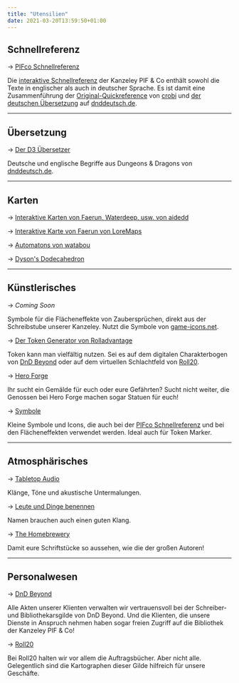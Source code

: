 ```yaml
---
title: "Utensilien"
date: 2021-03-20T13:59:50+01:00
---
```


## Schnellreferenz

&#8594; [PIFco Schnellreferenz](/quickref.html)

Die [interaktive Schnellreferenz](/quickref.html) der Kanzeley PIF & Co enthält sowohl die Texte in englischer als auch in deutscher Sprache. Es ist damit eine Zusammenführung der [Original-Quickreference](https://crobi.github.io/dnd5e-quickref/) von [crobi](https://github.com/crobi) und [der deutschen Übersetzung](https://www.dnddeutsch.de/schnellreferenz_uebersicht/) auf [dnddeutsch.de](https://www.dnddeutsch.de).

___
## Übersetzung

&#8594; [Der D3 Übersetzer](https://www.dnddeutsch.de/uebersetzer/)

Deutsche und englische Begriffe aus Dungeons & Dragons von [dnddeutsch.de](https://www.dnddeutsch.de).
___
## Karten

&#8594; [Interaktive Karten von Faerun, Waterdeep, usw. von aidedd](https://www.aidedd.org/atlas/index.php?map=R&l=1)

&#8594; [Interaktive Karte von Faerun von LoreMaps](https://loremaps.azurewebsites.net/Maps/Faerun)

&#8594; [Automatons von watabou](https://watabou.itch.io/)

&#8594; [Dyson's Dodecahedron](https://dysonlogos.blog/)

___
## Künstlerisches

&#8594; _Coming Soon_

Symbole für die Flächeneffekte von Zaubersprüchen, direkt aus der Schreibstube unserer Kanzeley. Nutzt die Symbole von [game-icons.net](https://game-icons.net/).

&#8594; [Der Token Generator von Rolladvantage](http://rolladvantage.com/tokenstamp/)

Token kann man vielfältig nutzen. Sei es auf dem digitalen Charakterbogen von [DnD Beyond](https://www.dndbeyond.com/) oder auf dem virtuellen Schlachtfeld von [Roll20](https://roll20.net/).

&#8594; [Hero Forge](https://www.heroforge.com/)

Ihr sucht ein Gemälde für euch oder eure Gefährten? Sucht nicht weiter, die Genossen bei Hero Forge machen sogar Statuen für euch!

&#8594; [Symbole](https://game-icons.net/)

Kleine Symbole und Icons, die auch bei der [PIFco Schnellreferenz](/quickref.html) und bei den Flächeneffekten verwendet werden. Ideal auch für Token Marker.

---
## Atmosphärisches

&#8594; [Tabletop Audio](https://tabletopaudio.com/)

Klänge, Töne und akustische Untermalungen.

&#8594; [Leute und Dinge benennen](https://www.fantasynamegenerators.com/)

Namen brauchen auch einen guten Klang.

&#8594; [The Homebrewery](https://homebrewery.naturalcrit.com/)

Damit eure Schriftstücke so aussehen, wie die der großen Autoren!

___
## Personalwesen

&#8594; [DnD Beyond](https://www.dndbeyond.com/)

Alle Akten unserer Klienten verwalten wir vertrauensvoll bei der Schreiber- und Bibliothekarsgilde von DnD Beyond. Und die Klienten, die unsere Dienste in Anspruch nehmen haben sogar freien Zugriff auf die Bibliothek der Kanzeley PIF & Co!

&#8594; [Roll20](https://roll20.net/)

Bei Roll20 halten wir vor allem die Auftragsbücher. Aber nicht alle. Gelegentlich sind die Kartographen dieser Gilde hilfreich für unsere Geschäfte.
